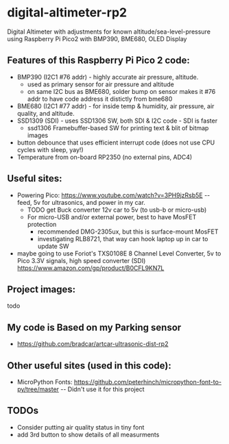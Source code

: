 # digital-altimeter-rp2
Digital Altimeter with adjustments for known altitude/sea-level-pressure using Raspberry Pi Pico2 with BMP390, BME680, OLED Display

## Features of this Raspberry Pi Pico 2 code:
* BMP390 (I2C1 #76 addr) - highly accurate air pressure, altitude.
  * used as primary sensor for air pressure and altitude
  * on same I2C bus as BME680, solder bump on sensor makes it #76 addr to have code address it distictly from bme680
* BME680 (I2C1 #77 addr) - for inside temp & humidity, air pressure, air quality, and altitude.
* SSD1309 (SDI) - uses SSD1306 SW, both SDI & I2C code - SDI is faster
  * ssd1306 Framebuffer-based SW for printing text & blit of bitmap images
* button debounce that uses efficient interrupt code (does not use CPU cycles with sleep, yay!)
* Temperature from on-board RP2350 (no external pins, ADC4)

## Useful sites:
* Powering Pico: https://www.youtube.com/watch?v=3PH9jzRsb5E -- feed, 5v for ultrasonics, and power in my car.
  * TODO get Buck converter 12v car to 5v (to usb-b or micro-usb)
  * For micro-USB and/or external power, best to have MosFET protection
    * recommended DMG-2305ux, but this is surface-mount MosFET
    * investigating RLB8721, that way can hook laptop up in car to update SW
* maybe going to use Foriot's TXS0108E 8 Channel Level Converter, 5v to Pico 3.3V signals, high speed converter (SDI) https://www.amazon.com/gp/product/B0CFL9KN7L

## Project images:
todo
 
## My code is Based on my Parking sensor
* https://github.com/bradcar/artcar-ultrasonic-dist-rp2

## Other useful sites (used in this code):
* MicroPython Fonts:  https://github.com/peterhinch/micropython-font-to-py/tree/master -- Didn't use it for this project
 
## TODOs
* Consider putting air quality status in tiny font
* add 3rd button to show details of all measurments
